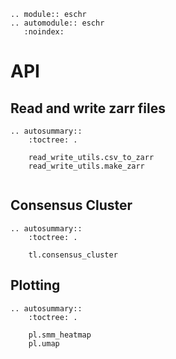 ```{eval-rst}
.. module:: eschr
.. automodule:: eschr
   :noindex:
```

# API

## Read and write zarr files

```{eval-rst}
.. autosummary::
    :toctree: .

    read_write_utils.csv_to_zarr
    read_write_utils.make_zarr
    
```

## Consensus Cluster

```{eval-rst}
.. autosummary::
    :toctree: .

    tl.consensus_cluster
```

## Plotting

```{eval-rst}
.. autosummary::
    :toctree: .

    pl.smm_heatmap
    pl.umap
```

